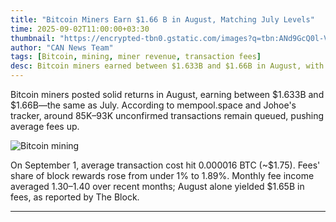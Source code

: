 ```yaml
---
title: "Bitcoin Miners Earn $1.66 B in August, Matching July Levels"
time: 2025-09-02T11:00:00+03:30
thumbnail: "https://encrypted-tbn0.gstatic.com/images?q=tbn:ANd9GcQ0l-VLeMtbq5s0DDQuQtC2BeAu0g7Kv8lQYw&s"
author: "CAN News Team"
tags: [Bitcoin, mining, miner revenue, transaction fees]
desc: Bitcoin miners earned between $1.633B and $1.66B in August, with rising transaction fees contributing despite backlogged network transactions.
---
```


Bitcoin miners posted solid returns in August, earning between $1.633B and $1.66B—the same as July. According to mempool.space and Johoe's tracker, around 85K–93K unconfirmed transactions remain queued, pushing average fees up.

![Bitcoin mining](https://encrypted-tbn0.gstatic.com/images?q=tbn:ANd9GcQ0l-VLeMtbq5s0DDQuQtC2BeAu0g7Kv8lQYw&s)

On September 1, average transaction cost hit 0.000016 BTC (~$1.75). Fees' share of block rewards rose from under 1% to 1.89%. Monthly fee income averaged $1.30–$1.40 over recent months; August alone yielded $1.65B in fees, as reported by The Block.

---